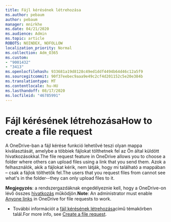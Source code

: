 ```yaml
---
title: Fájl kérésének létrehozása
ms.author: pebaum
author: pebaum
manager: mnirkhe
ms.date: 04/21/2020
ms.audience: Admin
ms.topic: article
ROBOTS: NOINDEX, NOFOLLOW
localization_priority: Normal
ms.collection: Adm_O365
ms.custom:
- "9001432"
- "3413"
ms.openlocfilehash: 933681a19d8128c49ed1ddf4494b64d46c12a5f9
ms.sourcegitcommit: 90f37eebec9aaa9e49c2cf4d201152c5e20e384b
ms.translationtype: MT
ms.contentlocale: hu-HU
ms.lasthandoff: 08/17/2020
ms.locfileid: "46785991"
---
```

# <a name="how-to-create-a-file-request"></a><span data-ttu-id="412f7-102">Fájl kérésének létrehozása</span><span class="sxs-lookup"><span data-stu-id="412f7-102">How to create a file request</span></span>

<span data-ttu-id="412f7-103">A OneDrive-ban a fájl kérése funkció lehetővé teszi olyan mappa kiválasztását, amelybe a többiek fájlokat tölthetnek fel az Ön által küldött hivatkozásokkal.</span><span class="sxs-lookup"><span data-stu-id="412f7-103">The file request feature in OneDrive allows you to choose a folder where others can upload files using a link that you send them.</span></span> <span data-ttu-id="412f7-104">Azok a felhasználók, akik a fájlokat kérik, nem látják, hogy mi található a mappában – csak a fájlok tölthetők fel.</span><span class="sxs-lookup"><span data-stu-id="412f7-104">The users that you request files from cannot see what's in the folder--they can only upload files to it.</span></span>

<span data-ttu-id="412f7-105">**Megjegyzés**: a rendszergazdáknak engedélyeznie kell, hogy a OneDrive-on lévő összes [hivatkozás](https://docs.microsoft.com/sharepoint/turn-external-sharing-on-or-off) működjön.</span><span class="sxs-lookup"><span data-stu-id="412f7-105">**Note**: An administrator must enable [Anyone links](https://docs.microsoft.com/sharepoint/turn-external-sharing-on-or-off) in OneDrive for file requests to work.</span></span>

- <span data-ttu-id="412f7-106">További információt a [fájl kérésének létrehozása](https://support.office.com/article/create-a-file-request-f54aa7f8-2589-4421-b351-d415fc3b83af)című témakörben talál.</span><span class="sxs-lookup"><span data-stu-id="412f7-106">For more info, see [Create a file request](https://support.office.com/article/create-a-file-request-f54aa7f8-2589-4421-b351-d415fc3b83af).</span></span>
